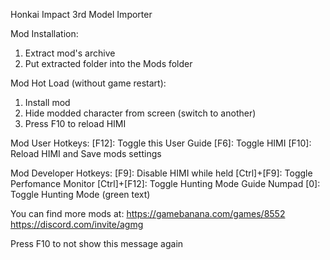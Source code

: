 Honkai Impact 3rd Model Importer

Mod Installation:

1. Extract mod's archive
2. Put extracted folder into the Mods folder

Mod Hot Load (without game restart):

1. Install mod
2. Hide modded character from screen (switch to another)
3. Press F10 to reload HIMI

Mod User Hotkeys:
[F12]: Toggle this User Guide
[F6]: Toggle HIMI
[F10]: Reload HIMI and Save mods settings

Mod Developer Hotkeys:
[F9]: Disable HIMI while held
[Ctrl]+[F9]: Toggle Perfomance Monitor
[Ctrl]+[F12]: Toggle Hunting Mode Guide
Numpad [0]: Toggle Hunting Mode (green text)

You can find more mods at:
<https://gamebanana.com/games/8552>
<https://discord.com/invite/agmg>

Press F10 to not show this message again
